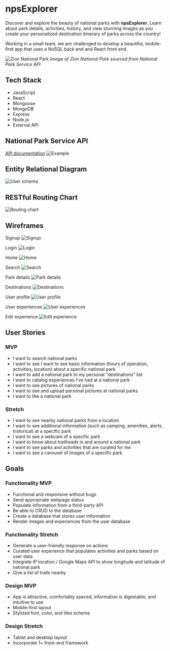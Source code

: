 # npsExplorer

Discover and explore the beauty of national parks with **npsExplorer**. Learn about park details, activities, history, and view stunning images as you create your personalized destination itinerary of parks across the country!

Working in a small team, we are challenged to develop a beautiful, mobile-first app that uses a NoSQL back end and React front end.

![Zion National Park](https://www.nps.gov/common/uploads/structured_data/68BFC1AC-BF96-629F-89D261D78F181C64.jpg)
*Image of Zion National Park sourced from National Park Service API*

## Tech Stack
* JavaScript 
* React
* Mongoose
* MongoDB
* Express
* Node.js
* External API

## National Park Service API
[API documentation](https://www.nps.gov/subjects/developer/api-documentation.htm)
![Example](https://raw.githubusercontent.com/Powwow84/npsExplorer-client/main/readMedia/NPS-API-example.png)

## Entity Relational Diagram
![User schema](https://raw.githubusercontent.com/Powwow84/npsExplorer-client/main/readMedia/User-collection-schema.png)

## RESTful Routing Chart
![Routing chart](https://raw.githubusercontent.com/Powwow84/npsExplorer-client/main/readMedia/app-routes.png)

## Wireframes
Signup
![Signup](https://raw.githubusercontent.com/Powwow84/npsExplorer-client/main/readMedia/Wireframe-sign-up.png)


Login
![Login](https://raw.githubusercontent.com/Powwow84/npsExplorer-client/main/readMedia/Wireframe-login.png)

Home
![Home](https://raw.githubusercontent.com/Powwow84/npsExplorer-client/main/readMedia/Wireframe-home.png)


Search
![Search](https://raw.githubusercontent.com/Powwow84/npsExplorer-client/main/readMedia/Wireframe-search.png)


Park details
![Park details](https://raw.githubusercontent.com/Powwow84/npsExplorer-client/main/readMedia/Wireframe-park-details.png)


Destinations
![Destinations](https://raw.githubusercontent.com/Powwow84/npsExplorer-client/main/readMedia/Wireframe-destinations.png)


User profile
![User profile](https://raw.githubusercontent.com/Powwow84/npsExplorer-client/main/readMedia/Wireframe-user-profile.png)


User experiences
![User experiences](https://raw.githubusercontent.com/Powwow84/npsExplorer-client/main/readMedia/Wireframe-view-experience.png)


Edit experience
![Edit experience](https://raw.githubusercontent.com/Powwow84/npsExplorer-client/main/readMedia/Wireframe-edit-experience.png)

## User Stories
### MVP
* I want to search national parks
* I want to see I want to see basic information (hours of operation, activities, location) about a specific national park
* I want to add a national park to my personal "destinations" list
* I want to catalog experiences I've had at a national park
* I want to see pictures of national parks
* I want to see and upload personal pictures at national parks 
* I want to like a national park

### Stretch
* I want to see nearby national parks from a location
* I want to see additional information (such as camping, amenities, alerts, historical) at a specific park
* I want to see a webcam of a specific park
* I want to know about trailheads in and around a national park
* I want to see parks and activities that are curated for me
* I want to see a carousel of images of a specific park

## Goals
### Functionality MVP
* Functional and responsive without bugs
* Send appropriate webpage status
* Populate information from a third-party API
* Be able to CRUD to the database
* Create a database that stores user information
* Render images and experiences from the user database


### Functionality Stretch
* Generate a user-friendly response on actions
* Curated user experience that populates activities and parks based on user data
* Integrate IP location / Google Maps API to show longitude and latitude of national park
* Give a list of trails nearby

### Design MVP
* App is attractive, comfortably spaced, information is digestable, and intuitive to use
*  Mobile-first layout
* Stylized font, color, and tiles scheme

### Design Stretch
* Tablet and desktop layout
* Incorporate 1+ front-end framework







